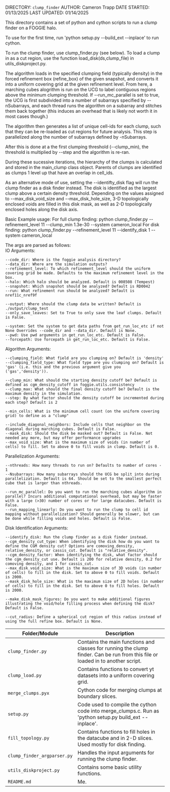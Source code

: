 DIRECTORY: `clump_finder`
AUTHOR: Cameron Trapp
DATE STARTED: 01/13/2025
LAST UPDATED: 01/14/2025

This directory contains a set of python and cython scripts to run a clump finder on a FOGGIE halo.

To use for the first time, run 'python setup.py --build_ext --inplace' to run cython.

To run the clump finder, use clump_finder.py (see below).
To load a clump in as a cut region, use the function load_disk(ds,clump_file) in utils_diskproject.py.

The algorithm loads in the specified clumping field (typically density) in the forced refinement box (refine_box) of the given snapshot, and
converts it into a uniform covering grid at the given refinement level. From here, a marching cubes alogrithm is run on the UCG to label
contiguous regions above the minimum clumping threshold. If --run_mc_parallel is set to true, the UCG is first subdivided into a number of
subarrays specified by --nSubarrays, and each thread runs the algorithm on a subarray and stitches them back together (this induces an
overhead that is likely not worth it in most cases though.)
        
The algorithm then generates a list of unique cell-ids for each clump, such that they can be re-loaded as cut regions for future analysis.
This step is parallelized along the number of subarrays defined by -nSubarrays.
    
After this is done at a the first clumping threshold (--clump_min), the threshold is multiplied by --step and the algorithm is re-ran.
    
During these sucessive iterations, the hierarchy of the clumps is calculated and stored in the main_clump class object. Parents of clumps are identified as clumps 1 level up that have an overlap in cell_ids.


As an alternative mode of use, setting the --identifty_disk flag will run the clump finder as a disk finder instead. The disk is identified
as the largest clump above a certain density threshold. Depending on the values assigned to --max_disk_void_size and --max_disk_hole_size, 
3-D topologically enclosed voids are filled in this disk mask, as well as 2-D topologically enclosed holes along the disk axis.
    
Basic Example usage:
For full clump finding:
python clump_finder.py --refinement_level 11 --clump_min 1.3e-30 --system cameron_local
For disk finding:
python clump_finder.py --refinement_level 11 --identify_disk 1 --system cameron_local


The args are parsed as follows:    
IO Arguments:

    --code_dir: Where is the foggie analysis directory?
    --data_dir: Where are the simulation outputs?
    --refinement_level: To which refinement_level should the uniform covering grid be made. Defaults to the maximum refinement level in the box.
    --halo: Which halo should be analyzed. Default is 008508 (Tempest)
    --snapshot: Which snapshot should be analyzed? Default is RD0042
    --run: What refinement run should be analyzed? Default is nref11c_nref9f  

    --output: Where should the clump data be written? Default is ./output/clump_test
    --only_save_leaves: Set to True to only save the leaf clumps. Default is False.

    --system: Set the system to get data paths from get_run_loc_etc if not None Overrides --code_dir and --data_dir. Default is None. 
    --pwd: Use pwd arguments in get_run_loc_etc. Default is False.
    --forcepath: Use forcepath in get_run_loc_etc. Default is False.


    
Algorithm Arguments:

    --clumping_field: What field are you clumping on? Default is 'density'
    --clumping_field_type: What field type are you clumping on? Default is 'gas' (i.e. this and the previous argument give you ('gas','density')).

    --clump_min: What should the starting density cutoff be? Default is defined as cgm_density_cutoff in foggie.utils.consistency
    --clump_max: What should the final density cutoff be? Default is the maximum density in the simulation.
    --step: By what factor should the density cutoff be incremented during each step? Default is 2

    --min_cells: What is the minimum cell count (on the uniform covering grid) to define as a "clump"

    --include_diagonal_neighbors: Include cells that neighbor on the diagonal during marching cubes. Default is False.
    --mask_disk: Should the disk be masked out? Default is False. Not needed any more, but may offer performance upgrades
    --max_void_size: What is the maximum size of voids (in number of cells) to fill. Set to above 0 to fill voids in clump. Default is 0.


Parallelization Arguments:

    --nthreads: How many threads to run on? Defaults to number of cores - 1
    --Nsubarrays: How many subarrays should the UCG be split into during parallelization. Default is 64. Should be set to the smallest perfect cube that is larger than nthreads.

    --run_mc_parallel: Do you want to run the marching cubes algorithm in parallel? Incurs additional computational overhead, but may be faster with a large (>30) number of cores or for large datacubes. Default is False.
    --run_mapping_linearly: Do you want to run the clump to cell id mapping without parallelization? Should generally be slower, but can be done while filling voids and holes. Default is False.

    
Disk Identification Arguments:

    --identify_disk: Run the clump finder as a disk finder instead.
    --cgm_density_cut_type: When identifying the disk how do you want to define the CGM density cut? Options are comoving_density, relative_density, or cassis_cut. Default is "relative_density".
    --cgm_density_factor: When identifying the disk, what factor should the cgm_density_cut use. Default is 200 for relative density, 0.2 for comoving density, and 1 for cassis_cut.
    --max_disk_void_size: What is the maximum size of 3D voids (in number of cells) to fill in the disk. Set to above 0 to fill voids. Default is 2000.
    --mask_disk_hole_size: What is the maximum size of 2D holes (in number of cells) to fill in the disk. Set to above 0 to fill holes. Default is 2000.
    
    --make_disk_mask_figures: Do you want to make additional figures illustrating the void/hole filling process when defining the disk? Default is False.

    --cut_radius: Define a spherical cut region of this radius instead of using the full refine box. Default is None.


| Folder/Module        | Description |
|----------------------|-------------|
| `clump_finder.py` | Contains the main functions and classes for running the clump finder. Can be run from this file or loaded in to another script. |
| `clump_load.py` | Contains functions to convert yt datasets into a uniform covering grid. |
| `merge_clumps.pyx` | Cython code for merging clumps at boundary slices. |
| `setup.py` | Code used to compile the cython code into merge_clumps.c. Run as 'python setup.py build_ext --inplace'. |
| `fill_topology.py` | Contains functions to fill holes in the datacube and in 2-D slices. Used mostly for disk finding. |
| `clump_finder_argparser.py` | Handles the input arguments for running the clump finder. |
| `utils_diskproject.py` | Contains some basic utility functions. |
| `README.md` | Me. |